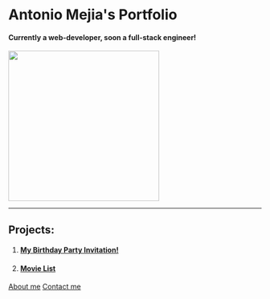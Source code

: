  <!DOCTYPE html>
 <html lang="en">
 <head>
    <meta charset="UTF-8">
    <title>Design, Develop, Innovate Amejia</title>
 </head>
 <body>
    <h1>Antonio Mejia's Portfolio</h1>
    <h4>Currently a web-developer, soon a full-stack engineer!</h4>
    <img src="me.jpeg" height="300"/>
    <hr/>
    <h2>Projects:</h2>
    <ol>
    <li><h4><a href="./assets/images/Personal BD Invite.png">My Birthday Party Invitation!</a></h4></li>
    <li><h4><a href="./assets/images/movie-ranking.png">Movie List</a></h4></li>
    </ol>
    <a href="./public/about.html">About me</a>    
    <a href="./public/contact.html">Contact me</a>
 </body>
 </html>
